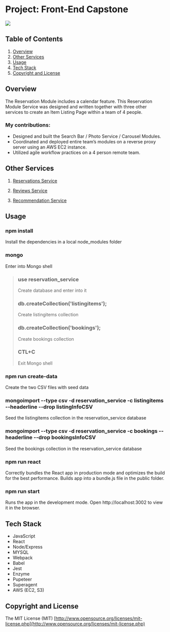 # Project: Front-End Capstone

![](https://media.giphy.com/media/YocIBsoQydvahPJ2I3/giphy.gif)

## Table of Contents
1. [Overview](#Overview)
1. [Other Services](#Other-Services)
1. [Usage](#Usage)
1. [Tech Stack](#Tech-Stack)
1. [Copyright and License](#Copyright-and-License)

## Overview
The Reservation Module includes a calendar feature.
This Reservation Module Service was designed and written together with three other services to create an Item Listing Page within a team of 4 people.

### My contributions:

* Designed and built the Search Bar / Photo Service / Carousel Modules.
* Coordinated and deployed entire team’s modules on a reverse proxy server using an AWS EC2 instance.
* Utilized agile workflow practices on a 4 person remote team.


## Other Services

  1. [Reservations Service](https://github.com/rpt19-umibozu/FEC_Yingwen_service)

  2. [Reviews Service](https://github.com/rpt19-umibozu/devjce-fec-service)

  3. [Recommendation Service](https://github.com/rpt19-umibozu/FEC-Youzhu-recommendation)


## Usage

### npm install
  Install the dependencies in a local node_modules folder

### mongo
  Enter into Mongo shell

> ### use reservation_service
>  Create database and enter into it
> ### db.createCollection('listingitems');
>  Create listingitems collection
> ### db.createCollection('bookings');
>  Create bookings collection
> ### CTL+C
>  Exit Mongo shell

### npm run create-data
  Create the two CSV files with seed data

### mongoimport --type csv -d reservation_service -c listingitems --headerline --drop listingInfoCSV
  Seed the listingitems collection in the reservation_service database

### mongoimport --type csv -d reservation_service -c bookings --headerline --drop bookingsInfoCSV
  Seed the bookings collection in the reservation_service database

### npm run react
  Correctly bundles the React app in production mode and optimizes the build for the best performance. Builds app into a bundle.js file in the public folder.

### npm run start
  Runs the app in the development mode.
  Open http://localhost:3002 to view it in the browser.


## Tech Stack

- JavaScript
- React
- Node/Express
- MYSQL
- Webpack
- Babel
- Jest
- Enzyme
- Pupeteer
- Superagent
- AWS (EC2, S3)


## Copyright and License
The MIT License (MIT) [http://www.opensource.org/licenses/mit-license.php](http://www.opensource.org/licenses/mit-license.php)